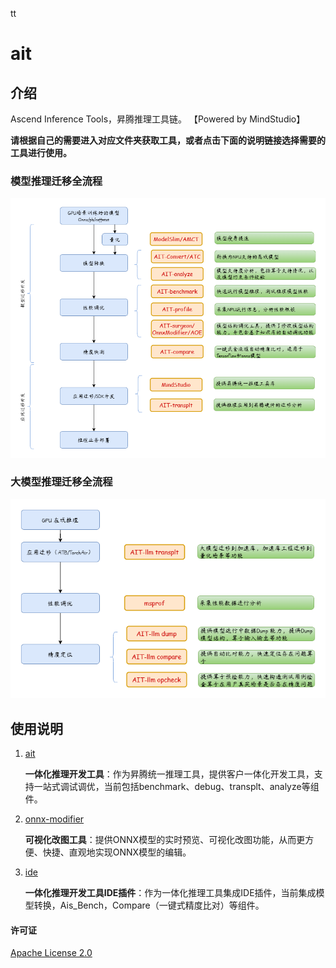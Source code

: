 tt
# ait

## 介绍

Ascend Inference Tools，昇腾推理工具链。 【Powered by MindStudio】

**请根据自己的需要进入对应文件夹获取工具，或者点击下面的说明链接选择需要的工具进行使用。**

### 模型推理迁移全流程
![模型推理迁移全流程](/ait_flow.png)

### 大模型推理迁移全流程
![大模型推理迁移全流程](/ait-llm-flow.png)

## 使用说明

1.  [ait](https://gitee.com/ascend/ait/tree/master/ait)

    **一体化推理开发工具**：作为昇腾统一推理工具，提供客户一体化开发工具，支持一站式调试调优，当前包括benchmark、debug、transplt、analyze等组件。

2.  [onnx-modifier](https://gitee.com/ascend/ait/tree/master/onnx-modifier)

    **可视化改图工具**：提供ONNX模型的实时预览、可视化改图功能，从而更方便、快捷、直观地实现ONNX模型的编辑。
3.  [ide](https://gitee.com/ascend/ait/tree/master/ide)

    **一体化推理开发工具IDE插件**：作为一体化推理工具集成IDE插件，当前集成模型转换，Ais_Bench，Compare（一键式精度比对）等组件。

#### 许可证
[Apache License 2.0](LICENSE)

